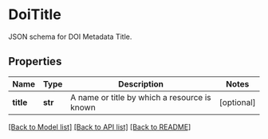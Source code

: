 # DoiTitle

JSON schema for DOI Metadata Title.
## Properties
Name | Type | Description | Notes
------------ | ------------- | ------------- | -------------
**title** | **str** | A name or title by which a resource is known | [optional] 

[[Back to Model list]](../README.md#documentation-for-models) [[Back to API list]](../README.md#documentation-for-api-endpoints) [[Back to README]](../README.md)


